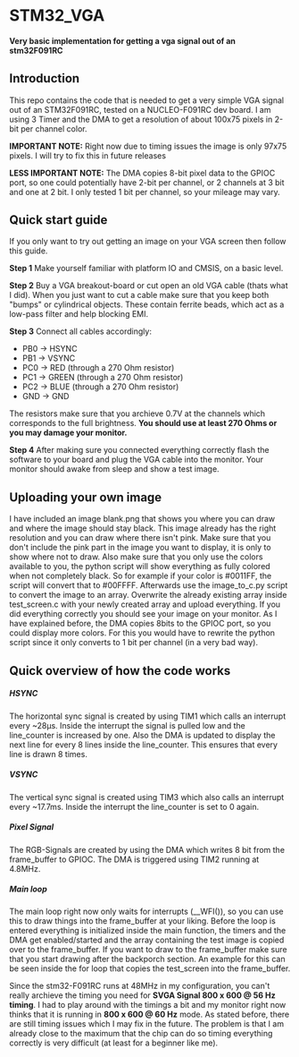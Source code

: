 # STM32_VGA
#### Very basic implementation for getting a vga signal out of an stm32F091RC

## Introduction
This repo contains the code that is needed to get a very simple VGA signal out of an STM32F091RC, tested on a NUCLEO-F091RC dev board. I am using 3 Timer and the DMA to get a resolution of about 100x75 pixels in 2-bit per channel color.

**IMPORTANT NOTE:** Right now due to timing issues the image is only 97x75 pixels. I will try to fix this in future releases

**LESS IMPORTANT NOTE:** The DMA copies 8-bit pixel data to the GPIOC port, so one could potentially have 2-bit per channel, or 2 channels at 3 bit and one at 2 bit. I only tested 1 bit per channel, so your mileage may vary.

## Quick start guide
If you only want to try out getting an image on your VGA screen then follow this guide.

**Step 1**
Make yourself familiar with platform IO and CMSIS, on a basic level.

**Step 2**
Buy a VGA breakout-board or cut open an old VGA cable (thats what I did). When you just want to cut a cable make sure that you keep both "bumps" or cylindrical objects. These contain ferrite beads, which act as a low-pass filter and help blocking EMI.

**Step 3**
Connect all cables accordingly:

 - PB0 &rarr; HSYNC
 - PB1 &rarr; VSYNC
 - PC0 &rarr; RED (through a 270 Ohm resistor)
 - PC1 &rarr; GREEN (through a 270 Ohm resistor)
 - PC2 &rarr; BLUE (through a 270 Ohm resistor)
 - GND &rarr; GND

The resistors make sure that you archieve 0.7V at the channels which corresponds to the full brightness. **You should use at least 270 Ohms or you may damage your monitor.** 

**Step 4**
After making sure you connected everything correctly flash the software to your board and plug the VGA cable into the monitor. Your monitor should awake from sleep and show a test image.

## Uploading your own image
I have included an image blank.png that shows you where you can draw and where the image should stay black. This image already has the right resolution and you can draw where there isn't pink. Make sure that you don't include the pink part in the image you want to display, it is only to show where not to draw. Also make sure that you only use the colors available to you, the python script will show everything as fully colored when not completely black. So for example if your color is #0011FF, the script will convert that to #00FFFF. Afterwards use the image_to_c.py script to convert the image to an array. Overwrite the already existing array inside test_screen.c with your newly created array and upload everything. If you did everything correctly you should see your image on your monitor. As I have explained before, the DMA copies 8bits to the GPIOC port, so you could display more colors. For this you would have to rewrite the python script since it only converts to 1 bit per channel (in a very bad way). 

## Quick overview of how the code works
##### HSYNC
The horizontal sync signal is created by using TIM1 which calls an interrupt every ~28μs. Inside the interrupt the signal is pulled low and the line_counter is increased by one. Also the DMA is updated to display the next line for every 8 lines inside the line_counter. This ensures that every line is drawn 8 times.

##### VSYNC
The vertical sync signal is created using TIM3 which also calls an interrupt every ~17.7ms. Inside the interrupt the line_counter is set to 0 again. 

##### Pixel Signal
The RGB-Signals are created by using the DMA which writes 8 bit from the frame_buffer to GPIOC. The DMA is triggered using TIM2 running at 4.8MHz.

##### Main loop
The main loop right now only waits for interrupts (__WFI()), so you can use this to draw things into the frame_buffer at your liking. Before the loop is entered everything is initialized inside the main function, the timers and the DMA get enabled/started and the array containing the test image is copied over to the frame_buffer. If you want to draw to the frame_buffer make sure that you start drawing after the backporch section. An example for this can be seen inside the for loop that copies the test_screen into the frame_buffer.

Since the stm32-F091RC runs at 48MHz in my configuration, you can't really archieve the timing you need for **SVGA Signal 800 x 600 @ 56 Hz timing**. I had to play around with the timings a bit and my monitor right now thinks that it is running in **800 x 600 @ 60 Hz** mode. As stated before, there are still timing issues which I may fix in the future. The problem is that I am already close to the maximum that the chip can do so timing everything correctly is very difficult (at least for a beginner like me). 